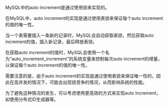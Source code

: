 MySQL中的auto increment是通过使用锁来实现的。

在MySQL中，auto increment的实现是通过使用表锁来保证每个auto increment的值的唯一性。

当一个表需要插入一条新的记录时，MySQL会自动获取表锁，然后获取auto increment的值，插入新记录，最后释放表锁。

在获取auto increment的值时，MySQL会使用一个名为“auto_increment_increment”的系统变量来控制每次auto increment的增量，以保证每个auto increment的值的唯一性。

需要注意的是，由于auto increment的实现是通过使用表锁来保证唯一性的，因此在高并发的情况下，可能会出现锁竞争的情况，从而影响系统的性能。

为了避免这种情况的发生，可以考虑使用更高效的方式来实现auto increment，如使用分布式ID生成器等。
